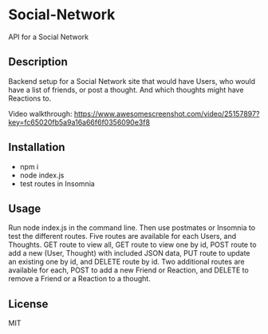 # Social-Network
API for a Social Network

## Description

Backend setup for a Social Network site that would have Users, who would have a list of friends, or post a thought. And which thoughts might have Reactions to.

Video walkthrough: https://www.awesomescreenshot.com/video/25157897?key=fc65020fb5a9a16a66f6f0356090e3f8

## Installation

* npm i 
* node index.js
* test routes in Insomnia

## Usage

Run node index.js in the command line. Then use postmates or Insomnia to test the different routes. Five routes are available for each Users, and Thoughts. GET route to view all, GET route to view one by id, POST route to add a new (User, Thought) with included JSON data, PUT route to update an existing one by id, and DELETE route by id. Two additional routes are available for each, POST to add a new Friend or Reaction, and DELETE to remove a Friend or a Reaction to a thought.

## License

MIT 